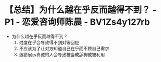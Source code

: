 # 【总结】为什么越在乎反而越得不到？ - P1 - 恋爱咨询师陈晨 - BV1Zs4y127rb

-   为什么越在乎反而越得不到？
    1.  过度在乎会导致得不到对等回应
    2.  不应该为了让对方知道自己在乎而不顾自己需求
    3.  选错展示真诚的人会导致被当成舔狗或被利用